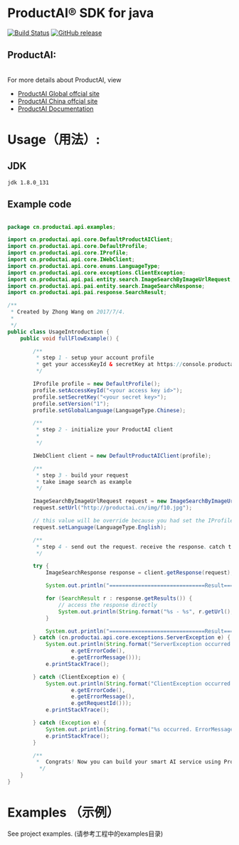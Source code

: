 ﻿# ProductAI® SDK for java

[![Build Status](https://travis-ci.org/wzh880801/productai-java-sdk.svg?branch=master)](https://travis-ci.org/wzh880801/productai-java-sdk)
[![GitHub release](https://img.shields.io/github/release/MalongTech/productai-java-sdk.svg)](https://github.com/MalongTech/productai-java-sdk/releases)

## ProductAI:
<br>For more details about ProductAI, view
- [ProductAI Global offcial site](http://www.productai.com)
- [ProductAI China offcial site](http://www.productai.cn)
- [ProductAI Documentation](https://api-doc.productai.cn/doc/pai.html)

# Usage（用法）:

## JDK

```
jdk 1.8.0_131
```

## Example code
```java

package cn.productai.api.examples;

import cn.productai.api.core.DefaultProductAIClient;
import cn.productai.api.core.DefaultProfile;
import cn.productai.api.core.IProfile;
import cn.productai.api.core.IWebClient;
import cn.productai.api.core.enums.LanguageType;
import cn.productai.api.core.exceptions.ClientException;
import cn.productai.api.pai.entity.search.ImageSearchByImageUrlRequest;
import cn.productai.api.pai.entity.search.ImageSearchResponse;
import cn.productai.api.pai.response.SearchResult;

/**
 * Created by Zhong Wang on 2017/7/4.
 *
 */
public class UsageIntroduction {
    public void fullFlowExample() {

        /**
         * step 1 - setup your account profile
         * get your accessKeyId & secretKey at https://console.productai.cn/main#/21/service_category_id=1
         */

        IProfile profile = new DefaultProfile();
        profile.setAccessKeyId("<your access key id>");
        profile.setSecretKey("<your secret key>");
        profile.setVersion("1");
        profile.setGlobalLanguage(LanguageType.Chinese);

        /**
         * step 2 - initialize your ProductAI client
         *
         */

        IWebClient client = new DefaultProductAIClient(profile);

        /**
         * step 3 - build your request
         * take image search as example
         */

        ImageSearchByImageUrlRequest request = new ImageSearchByImageUrlRequest("<your service id>");
        request.setUrl("http://productai.cn/img/f10.jpg");

        // this value will be override because you had set the IProfile.GlobalLanguage = LanguageType.Chinese
        request.setLanguage(LanguageType.English);

        /**
         * step 4 - send out the request、receive the response、catch the exceptions
         */

        try {
            ImageSearchResponse response = client.getResponse(request);

            System.out.println("==============================Result==============================");

            for (SearchResult r : response.getResults()) {
                // access the response directly
                System.out.println(String.format("%s - %s", r.getUrl(), r.getScore()));
            }

            System.out.println("==============================Result==============================");
        } catch (cn.productai.api.core.exceptions.ServerException e) {
            System.out.println(String.format("ServerException occurred. ErrorCode: %s \r\n ErrorMessage: %s",
                    e.getErrorCode(),
                    e.getErrorMessage()));
            e.printStackTrace();

        } catch (ClientException e) {
            System.out.println(String.format("ClientException occurred. ErrorCode: %s \r\n ErrorMessage: %s \r\n RequestId: %s",
                    e.getErrorCode(),
                    e.getErrorMessage(),
                    e.getRequestId()));
            e.printStackTrace();

        } catch (Exception e) {
            System.out.println(String.format("%s occurred. ErrorMessage: %s", e.getClass().getTypeName(), e.getMessage()));
            e.printStackTrace();
        }

        /**
         *  Congrats! Now you can build your smart AI service using ProductAI.
          */
    }
}

```

# Examples （示例）
See project examples. (请参考工程中的examples目录)
